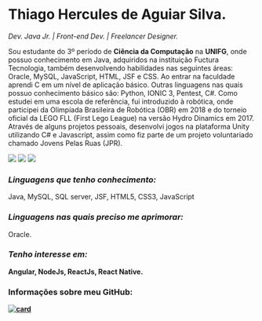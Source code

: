 <h1><b>Thiago Hercules de Aguiar Silva.</b></h1>
<p><em>Dev. Java Jr. | Front-end Dev. | Freelancer Designer. </em></p>

<p>Sou estudante do 3º período de <b>Ciência da Computação</b> na <b>UNIFG</b>, onde possuo conhecimento em Java, adquiridos na instituição Fuctura Tecnologia, também desenvolvendo habilidades nas seguintes áreas:  Oracle, MySQL, JavaScript, HTML, JSF e CSS. Ao entrar na faculdade aprendi C em um nível de aplicação básico. Outras linguagens nas quais possuo conhecimento básico são: Python, IONIC 3, Pentest, C#. Como estudei em uma escola de referência, fui introduzido à robótica, onde participei da Olimpíada Brasileira de Robótica (OBR) em 2018 e do torneio oficial da LEGO FLL (First Lego League) na versão Hydro Dinamics em 2017. Através de alguns projetos pessoais, desenvolvi jogos na plataforma Unity utilizando C# e Javascript, assim como fiz parte de um projeto voluntariado chamado Jovens Pelas Ruas (JPR).</p>

<a href="mailto:thhercules2012@gmail.com"><img src="https://img.shields.io/badge/Gmail-D14836?style=for-the-badge&logo=gmail&logoColor=white"/></a>
<a href="https://www.linkedin.com/in/thiago-hercules-2669901ba/"><img src="https://img.shields.io/badge/LinkedIn-0077B5?style=for-the-badge&logo=linkedin&logoColor=white"/></a>
<a href="https://gist.github.com/Thercules"><img src="https://img.shields.io/badge/GitHub-100000?style=for-the-badge&logo=github&logoColor=white"/></a>

<h3><em><b>Linguagens que tenho conhecimento:</b></em></h3> 

<p> Java, MySQL, SQL server, JSF, HTML5, CSS3, JavaScript </p>

<h3><em><b>Linguagens nas quais preciso me aprimorar:</b></em></h3>

<p> Oracle. </p>

<h3><em><b>Tenho interesse em:</em><b></h3> 

<p> Angular, NodeJs, ReactJs, React Native. </p>

<h3>Informações sobre meu GitHub:</h3>

[![card](https://github-readme-stats.vercel.app/api?username=Thercules&theme=tokyonight)](https://github.com/Thercules/)
